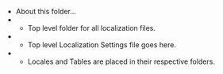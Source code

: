 * About this folder...
*   - Top level folder for all localization files.
*   - Top level Localization Settings file goes here.
*   - Locales and Tables are placed in their respective folders.